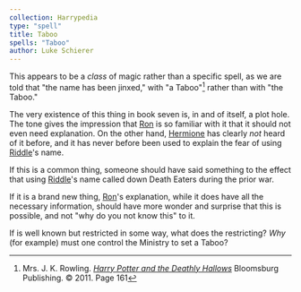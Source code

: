 ```yaml
---
collection: Harrypedia
type: "spell"
title: Taboo
spells: "Taboo"
author: Luke Schierer
---
```


This appears to be a *class* of magic rather than a specific spell,
as we are told that "the name has been jinxed," with "a Taboo"[^240212-1]
rather than with "the Taboo."

The very existence of this thing in book seven is, in and of itself, a 
plot hole.  The tone gives the impression that [Ron] is so familiar with
it that it should not even need explanation.  On the other hand, 
[Hermione] has clearly *not* heard of it before, and it has never before been used to explain the fear of using [Riddle]'s name. 

If this is a common thing, someone should have said something to the
effect that using [Riddle]'s name called down Death Eaters during the
prior war.  

If it is a brand new thing, [Ron]'s explanation, while it does have
all the necessary information, should have more wonder and surprise
that this is possible, and not "why do you not know this" to it.

If is well known but restricted in some way, what does the restricting?
*Why* (for example) must one control the Ministry to set a Taboo?

[Riddle]: <../../../people/riddle/tom_marvolo/>

[Harry]: <../../../people/potter/harry_james>

[Hermione]: <../../../people/granger/hermione_jean>

[Ron]: <../../../people/weasley/ronald_bilius>

[^240212-1]: Mrs. J. K. Rowling.
    _[Harry Potter and the Deathly Hallows]_
    Bloomsburg Publishing. © 2011. Page 161

[Harry Potter and the Deathly Hallows]: https://www.librarything.com/work/3577382/